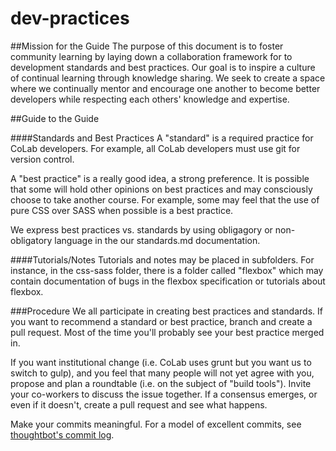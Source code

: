 # dev-practices
##Mission for the Guide
The purpose of this document is to foster community learning by laying down a
collaboration framework for to development standards and best practices. Our
 goal is to inspire a culture of continual learning through knowledge sharing. 
 We seek to create a space where we continually mentor and encourage one
 another to become better developers while respecting each others' knowledge
 and expertise.

##Guide to the Guide

####Standards and Best Practices
A "standard" is a required practice for CoLab developers. For example, all
CoLab developers must use git for version control.

A "best practice" is a really good idea, a strong preference. It is possible
that some will hold other opinions on best practices and may consciously choose
to take another course. For example, some may feel that the use of pure CSS
over SASS when possible is a best practice.

We express best practices vs. standards by using obligagory or non-obligatory
language in the our standards.md documentation.

####Tutorials/Notes
Tutorials and notes may be placed in subfolders. For instance, in the css-sass
folder, there is a folder called "flexbox" which may contain documentation of
bugs in the flexbox specification or tutorials about flexbox.

###Procedure
We all participate in creating best practices and standards. If you want to
recommend a standard or best practice, branch and create a pull request. Most
of the time you'll probably see your best practice merged in.

If you want institutional change (i.e. CoLab uses grunt but you want us to
switch to gulp), and you feel that many people will not yet agree with you,
propose and plan a roundtable (i.e. on the subject of "build tools"). Invite
your co-workers to discuss the issue together. If a consensus emerges, or even
if it doesn't, create a pull request and see what happens.

Make your commits meaningful. For a model of excellent commits,
see [thoughtbot's commit log](https://github.com/thoughtbot/guides/commits/master).